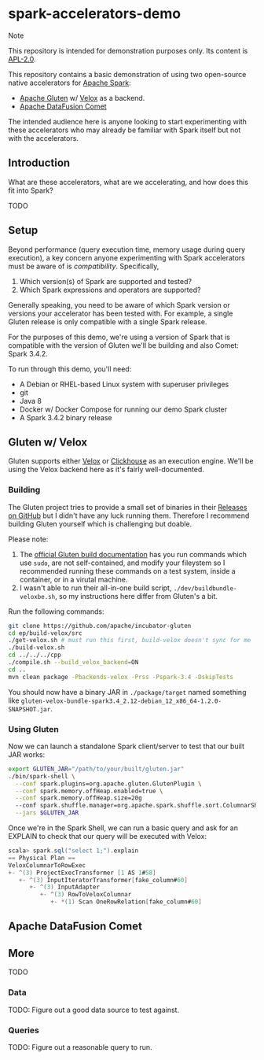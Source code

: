 # spark-accelerators-demo

> [!NOTE]
> This repository is intended for demonstration purposes only. Its content is [APL-2.0](./LICENSE).

This repository contains a basic demonstration of using two open-source native accelerators for [Apache Spark](https://spark.apache.org/):

- [Apache Gluten](https://gluten.apache.org/) w/ [Velox](https://github.com/facebookincubator/velox) as a backend.
- [Apache DataFusion Comet](https://datafusion.apache.org/comet/)

The intended audience here is anyone looking to start experimenting with these accelerators who may already be familiar with Spark itself but not with the accelerators.

## Introduction

What are these accelerators, what are we accelerating, and how does this fit into Spark?

TODO

## Setup

Beyond performance (query execution time, memory usage during query execution), a key concern anyone experimenting with Spark accelerators must be aware of is _compatibility_.
Specifically,

1. Which version(s) of Spark are supported and tested?
2. Which Spark expressions and operators are supported?

Generally speaking, you need to be aware of which Spark version or versions your accelerator has been tested with.
For example, a single Gluten release is only compatible with a single Spark release.

For the purposes of this demo, we're using a version of Spark that is compatible with the version of Gluten we'll be building and also Comet: Spark 3.4.2.

To run through this demo, you'll need:

- A Debian or RHEL-based Linux system with superuser privileges
- git
- Java 8
- Docker w/ Docker Compose for running our demo Spark cluster
- A Spark 3.4.2 binary release

## Gluten w/ Velox

Gluten supports either [Velox](https://github.com/facebookincubator/velox) or [Clickhouse](https://clickhouse.com/) as an execution engine.
We'll be using the Velox backend here as it's fairly well-documented.

### Building

The Gluten project tries to provide a small set of binaries in their [Releases on GitHub](https://github.com/apache/incubator-gluten/releases) but I didn't have any luck running them.
Therefore I recommend building Gluten yourself which is challenging but doable.

Please note:

1. The [official Gluten build documentation](https://gluten.apache.org/docs/velox/getting-started) has you run commands which use `sudo`, are not self-contained, and modify your fileystem so I recommended running these commands on a test system, inside a container, or in a virutal machine.
2. I wasn't able to run their all-in-one build script, `./dev/buildbundle-veloxbe.sh`, so my instructions here differ from Gluten's a bit.


Run the following commands:

```sh
git clone https://github.com/apache/incubator-gluten
cd ep/build-velox/src
./get-velox.sh # must run this first, build-velox doesn't sync for me
./build-velox.sh
cd ../../../cpp
./compile.sh --build_velox_backend=ON
cd ..
mvn clean package -Pbackends-velox -Prss -Pspark-3.4 -DskipTests
```

You should now have a binary JAR in `./package/target` named something like `gluten-velox-bundle-spark3.4_2.12-debian_12_x86_64-1.2.0-SNAPSHOT.jar`.

### Using Gluten

Now we can launch a standalone Spark client/server to test that our built JAR works:

```sh
export GLUTEN_JAR="/path/to/your/built/gluten.jar"
./bin/spark-shell \
  --conf spark.plugins=org.apache.gluten.GlutenPlugin \
  --conf spark.memory.offHeap.enabled=true \
  --conf spark.memory.offHeap.size=20g
  --conf spark.shuffle.manager=org.apache.spark.shuffle.sort.ColumnarShuffleManager \
  --jars $GLUTEN_JAR
```

Once we're in the Spark Shell, we can run a basic query and ask for an EXPLAIN to check that our query will be executed with Velox:

```scala
scala> spark.sql("select 1;").explain
== Physical Plan ==
VeloxColumnarToRowExec
+- ^(3) ProjectExecTransformer [1 AS 1#58]
   +- ^(3) InputIteratorTransformer[fake_column#60]
      +- ^(3) InputAdapter
         +- ^(3) RowToVeloxColumnar
            +- *(1) Scan OneRowRelation[fake_column#60]
```

## Apache DataFusion Comet

## More

TODO

### Data

TODO: Figure out a good data source to test against.

### Queries

TODO: Figure out a reasonable query to run.
